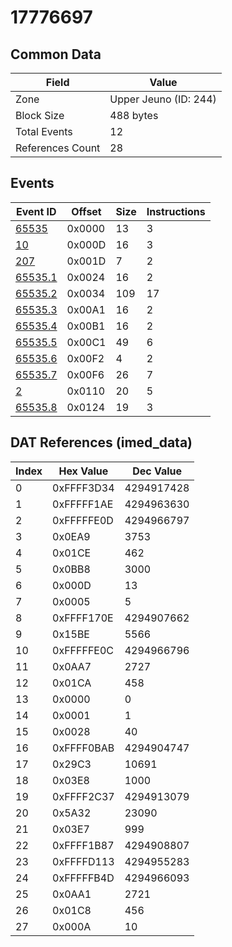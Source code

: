 # 17776697

## Common Data

| Field            | Value                 |
|------------------|-----------------------|
| Zone             | Upper Jeuno (ID: 244) |
| Block Size       | 488 bytes             |
| Total Events     | 12                    |
| References Count | 28                    |

## Events

| Event ID                | Offset   |   Size |   Instructions |
|-------------------------|----------|--------|----------------|
| [65535](./65535.md)     | 0x0000   |     13 |              3 |
| [10](./10.md)           | 0x000D   |     16 |              3 |
| [207](./207.md)         | 0x001D   |      7 |              2 |
| [65535.1](./65535.1.md) | 0x0024   |     16 |              2 |
| [65535.2](./65535.2.md) | 0x0034   |    109 |             17 |
| [65535.3](./65535.3.md) | 0x00A1   |     16 |              2 |
| [65535.4](./65535.4.md) | 0x00B1   |     16 |              2 |
| [65535.5](./65535.5.md) | 0x00C1   |     49 |              6 |
| [65535.6](./65535.6.md) | 0x00F2   |      4 |              2 |
| [65535.7](./65535.7.md) | 0x00F6   |     26 |              7 |
| [2](./2.md)             | 0x0110   |     20 |              5 |
| [65535.8](./65535.8.md) | 0x0124   |     19 |              3 |

## DAT References (imed_data)

|   Index | Hex Value   |   Dec Value |
|---------|-------------|-------------|
|       0 | 0xFFFF3D34  |  4294917428 |
|       1 | 0xFFFFF1AE  |  4294963630 |
|       2 | 0xFFFFFE0D  |  4294966797 |
|       3 | 0x0EA9      |        3753 |
|       4 | 0x01CE      |         462 |
|       5 | 0x0BB8      |        3000 |
|       6 | 0x000D      |          13 |
|       7 | 0x0005      |           5 |
|       8 | 0xFFFF170E  |  4294907662 |
|       9 | 0x15BE      |        5566 |
|      10 | 0xFFFFFE0C  |  4294966796 |
|      11 | 0x0AA7      |        2727 |
|      12 | 0x01CA      |         458 |
|      13 | 0x0000      |           0 |
|      14 | 0x0001      |           1 |
|      15 | 0x0028      |          40 |
|      16 | 0xFFFF0BAB  |  4294904747 |
|      17 | 0x29C3      |       10691 |
|      18 | 0x03E8      |        1000 |
|      19 | 0xFFFF2C37  |  4294913079 |
|      20 | 0x5A32      |       23090 |
|      21 | 0x03E7      |         999 |
|      22 | 0xFFFF1B87  |  4294908807 |
|      23 | 0xFFFFD113  |  4294955283 |
|      24 | 0xFFFFFB4D  |  4294966093 |
|      25 | 0x0AA1      |        2721 |
|      26 | 0x01C8      |         456 |
|      27 | 0x000A      |          10 |
